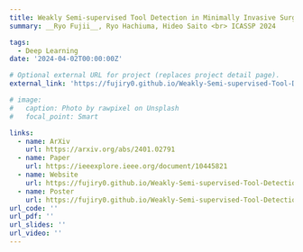 ```yaml
---
title: Weakly Semi-supervised Tool Detection in Minimally Invasive Surgery Videos
summary: __Ryo Fujii__, Ryo Hachiuma, Hideo Saito <br> ICASSP 2024

tags:
  - Deep Learning
date: '2024-04-02T00:00:00Z'

# Optional external URL for project (replaces project detail page).
external_link: 'https://fujiry0.github.io/Weakly-Semi-supervised-Tool-Detection/'

# image:
#   caption: Photo by rawpixel on Unsplash
#   focal_point: Smart

links:
  - name: ArXiv
    url: https://arxiv.org/abs/2401.02791
  - name: Paper
    url: https://ieeexplore.ieee.org/document/10445821
  - name: Website
    url: https://fujiry0.github.io/Weakly-Semi-supervised-Tool-Detection/
  - name: Poster
    url: https://fujiry0.github.io/Weakly-Semi-supervised-Tool-Detection/static/images/icassp2024.pdf
url_code: ''
url_pdf: ''
url_slides: ''
url_video: ''
---
```


